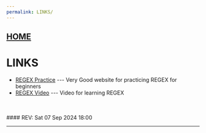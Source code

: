 ```yaml
---
permalink: LINKS/
---
```


## [HOME](../)
# LINKS
* [REGEX Practice](https://regexone.com/) --- Very Good website for practicing REGEX for beginners
* [REGEX Video](https://youtu.be/sa-TUpSx1JA?si=koByra7xcaIOuLTJ) --- Video for learning REGEX
<br>
<br>
#### REV: Sat 07 Sep 2024 18:00
<hr>
